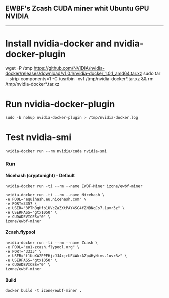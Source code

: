 ## EWBF's Zcash CUDA miner whit Ubuntu GPU NVIDIA
-----

# Install nvidia-docker and nvidia-docker-plugin
wget -P /tmp https://github.com/NVIDIA/nvidia-docker/releases/download/v1.0.1/nvidia-docker_1.0.1_amd64.tar.xz
sudo tar --strip-components=1 -C /usr/bin -xvf /tmp/nvidia-docker*.tar.xz && rm /tmp/nvidia-docker*.tar.xz

# Run nvidia-docker-plugin
```
sudo -b nohup nvidia-docker-plugin > /tmp/nvidia-docker.log
```

# Test nvidia-smi
```
nvidia-docker run --rm nvidia/cuda nvidia-smi
```

### Run

#### Nicehash (cryptonight) - Default
```
nvidia-docker run -ti --rm --name EWBF-Miner izone/ewbf-miner
```
```
nvidia-docker run -ti --rm --name Nicehash \
-e POOL="equihash.eu.nicehash.com" \
-e PORT=3357 \
-e USER="3PThBqHfb1UVcZaZXtPAY4SC4fZNBNqCs7.1uvr3z" \
-e USERPASS="gtx1050" \
-e CUDADEVICES="0" \
izone/ewbf-miner
```

#### Zcash.flypool
```
nvidia-docker run -ti --rm --name Zcash \
-e POOL="eu1-zcash.flypool.org" \
-e PORT="3333" \
-e USER="t1UuXA2PPFHjzJJ4xjrUE4WkzAZp4HyNims.1uvr3z" \
-e USERPASS="gtx1050" \
-e CUDADEVICES="0" \
izone/ewbf-miner
```

#### Build
```
docker build -t izone/ewbf-miner .
```
